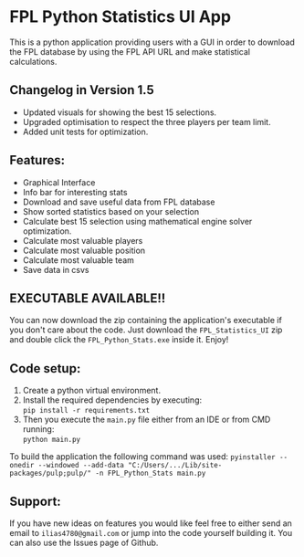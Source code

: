 # FPL Python Statistics UI App

This is a python application providing users with a GUI in order to download 
the FPL database by using the FPL API URL and make statistical calculations.

Changelog in Version 1.5
-------------
- Updated visuals for showing the best 15 selections.
- Upgraded optimisation to respect the three players per team limit.
- Added unit tests for optimization.

Features:
-------------
- Graphical Interface
- Info bar for interesting stats
- Download and save useful data from FPL database
- Show sorted statistics based on your selection
- Calculate best 15 selection using mathematical engine solver optimization.
- Calculate most valuable players
- Calculate most valuable position
- Calculate most valuable team
- Save data in csvs

EXECUTABLE AVAILABLE!!
-------------
You can now download the zip containing the application's executable
if you don't care about the code. Just download the `FPL_Statistics_UI` zip
and double click the `FPL_Python_Stats.exe` inside it. Enjoy! 

Code setup:
-------------
1. Create a python virtual environment.
2. Install the required dependencies by executing:  
`pip install -r requirements.txt`    
3. Then you execute the `main.py` file either from an IDE or from CMD running:  
`python main.py`


To build the application the following command was used: 
`pyinstaller --onedir --windowed --add-data "C:/Users/.../Lib/site-packages/pulp;pulp/" -n FPL_Python_Stats main.py`


Support:
-------------
If you have new ideas on features you would like feel free to either send an email to 
`ilias4780@gmail.com` or jump into the code yourself building it. You can also use the Issues
page of Github.
